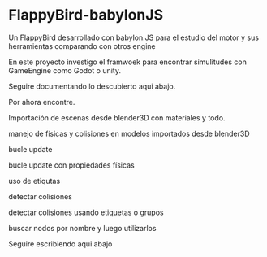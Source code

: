 # FlappyBird-babylonJS
Un FlappyBird  desarrollado con babylon.JS para el estudio del motor y sus herramientas comparando con otros engine

En este proyecto investigo el framwoek para encontrar simulitudes con GameEngine como Godot o unity.

Seguire documentando lo descubierto aqui abajo.

Por ahora encontre.

Importación de escenas desde blender3D con materiales y todo.

manejo de físicas y colisiones en modelos importados desde blender3D

bucle update

bucle update con propiedades físicas

uso de etiqutas

detectar colisiones

detectar colisiones usando etiquetas o grupos

buscar nodos por nombre y luego utilizarlos

Seguire escribiendo aqui abajo

